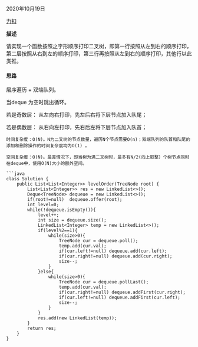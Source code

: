 2020年10月19日

[力扣](https://leetcode-cn.com/problems/cong-shang-dao-xia-da-yin-er-cha-shu-iii-lcof/submissions/)

**描述**

请实现一个函数按照之字形顺序打印二叉树，即第一行按照从左到右的顺序打印，第二层按照从右到左的顺序打印，第三行再按照从左到右的顺序打印，其他行以此类推。



#### 思路

层序遍历 + 双端队列。

当deque 为空时跳出循环。

若是奇数层： 从左向右打印，先左后右将下层节点加入队尾；

若是偶数层： 从右向左打印，先右后左将下层节点加入队首；
```
时间复杂度：O(N)。N为二叉树的节点数量，遍历N个节点需要O(n)；双端队列的队首和队尾的添加和删除操作的时间复杂度均为O(1) 。

空间复杂度：O(N)。最差情况下，即当树为满二叉树时，最多有N/2(向上取整）个树节点同时在deque中，使用O(N)大小的额外空间。

```java
class Solution {
    public List<List<Integer>> levelOrder(TreeNode root) {
        List<List<Integer>> res = new LinkedList<>();
        Deque<TreeNode> dequeue = new LinkedList<>();
        if(root!=null)  dequeue.offer(root);
        int level=0;
        while(!dequeue.isEmpty()){
            level++;
            int size = dequeue.size();
            LinkedList<Integer> temp = new LinkedList<>();
            if(level%2==1){
                while(size>0){
                    TreeNode cur = dequeue.poll();
                    temp.add(cur.val);
                    if(cur.left!=null) dequeue.add(cur.left);
                    if(cur.right!=null) dequeue.add(cur.right);
                    size--;
                }
            }else{
                while(size>0){
                    TreeNode cur = dequeue.pollLast();
                    temp.add(cur.val);
                    if(cur.right!=null) dequeue.addFirst(cur.right);
                    if(cur.left!=null) dequeue.addFirst(cur.left);
                    size--;
                }
            }
            res.add(new LinkedList(temp));
        }
        return res;
    }
}
```

